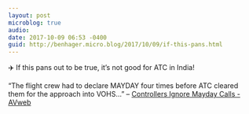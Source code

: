 ```yaml
---
layout: post
microblog: true
audio: 
date: 2017-10-09 06:53 -0400
guid: http://benhager.micro.blog/2017/10/09/if-this-pans.html
---
```

✈️ If this pans out to be true, it’s not good for ATC in India!

“The flight crew had to declare MAYDAY four times before ATC cleared them for the approach into VOHS…” – [Controllers Ignore Mayday Calls - AVweb](https://www.avweb.com/avwebflash/news/Controllers-Ignore-Mayday-Calls-229727-1.html)
